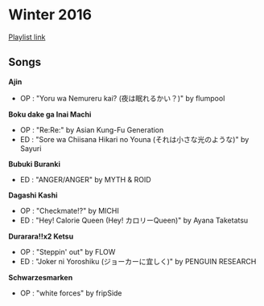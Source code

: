 # Winter 2016

[Playlist link](https://open.spotify.com/user/fz230568w0ccmom2dg3zvxq1h/playlist/5BitUwdvLSUkao8ebAccer?si=-9Z_7J6gSd2umTeC4oVE1g)

## Songs

**Ajin**
* OP : "Yoru wa Nemureru kai? (夜は眠れるかい？)" by flumpool

**Boku dake ga Inai Machi**
* OP : "Re:Re:" by Asian Kung-Fu Generation
* ED : "Sore wa Chiisana Hikari no Youna (それは小さな光のような)" by Sayuri

**Bubuki Buranki**
* ED : "ANGER/ANGER" by MYTH & ROID

**Dagashi Kashi**
* OP : "Checkmate!?" by MICHI
* ED : "Hey! Calorie Queen (Hey! カロリーQueen)" by Ayana Taketatsu

**Durarara!!x2 Ketsu**
* OP : "Steppin' out" by FLOW
* ED : "Joker ni Yoroshiku (ジョーカーに宜しく)" by PENGUIN RESEARCH

**Schwarzesmarken**
* OP : "white forces" by fripSide